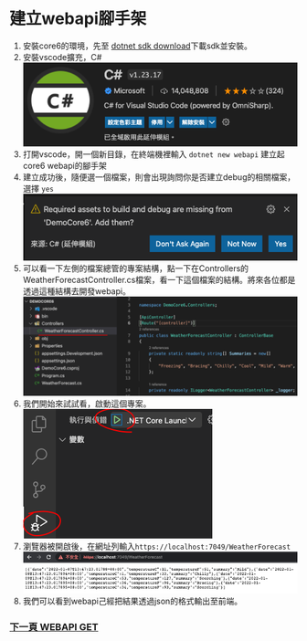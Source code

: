 # 建立webapi腳手架

1. 安裝core6的環境，先至 [dotnet sdk download](https://dotnet.microsoft.com/en-us/download)下載sdk並安裝。
2. 安裝vscode擴充，C#  
   ![c# extens](../images/7475cc9a-cf58-40bb-90d4-e6c26f763e90.png)
3. 打開vscode，開一個新目錄，在終端機裡輸入 `dotnet new webapi` 建立起core6 webapi的腳手架
4. 建立成功後，隨便選一個檔案，則會出現詢問你是否建立debug的相關檔案，選擇 `yes`  
   ![yes](../images/4b771138-294c-45b1-8692-08568eb84f77.png)
5. 可以看一下左側的檔案總管的專案結構，點一下在Controllers的WeatherForecastController.cs檔案，看一下這個檔案的結構。將來各位都是透過這種結構去開發webapi。  
   ![weather](../images/9357f502-a1c1-4a2a-9bdf-ac07f2b4aecc.png)
6. 我們開始來試試看，啟動這個專案。  
   ![start](../images/017905f6-1adc-442b-a484-b369f0bd13ff.png)
7. 瀏覽器被開啟後，在網址列輸入`https://localhost:7049/WeatherForecast`  
   ![result](../images/5bdbd228-1cf6-44c7-ab65-ac152388c7d5.png)
8. 我們可以看到webapi己經把結果透過json的格式輸出至前端。  


### [下一頁 WEBAPI GET](get.md)